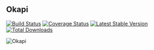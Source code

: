 ## Okapi

[![Build Status](https://travis-ci.org/artox-lab/okapi.svg?branch=master)](https://travis-ci.org/artox-lab/okapi)
[![Coverage Status](https://coveralls.io/repos/artox-lab/okapi/badge.svg?branch=master)](https://coveralls.io/r/artox-lab/okapi?branch=master)
[![Latest Stable Version](https://poser.pugx.org/artoxlab/okapi/v/stable.svg)](https://packagist.org/packages/artoxlab/okapi)
[![Total Downloads](https://poser.pugx.org/artoxlab/okapi/d/total.svg)](https://packagist.org/packages/artoxlab/okapi)

![Okapi](http://fc08.deviantart.net/fs71/i/2012/034/e/7/mlp_okapi_by_shinylugiacat-d4okzjv.jpg)
